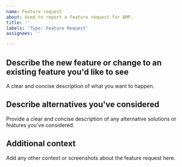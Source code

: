 ```yaml
---
name: Feature request
about: Used to report a feature request for AMP.
title: ''
labels: 'Type: Feature Request'
assignees: ''

---
```


## Describe the new feature or change to an existing feature you'd like to see

A clear and concise description of what you want to happen.

## Describe alternatives you've considered

Provide a clear and concise description of any alternative solutions or features you've considered.

## Additional context

Add any other context or screenshots about the feature request here.
